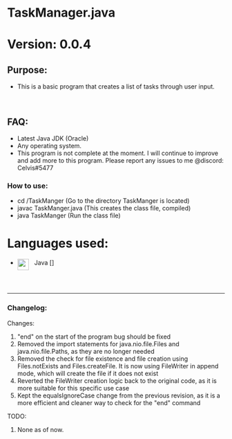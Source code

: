 # TaskManager.java
# Version: 0.0.4

## Purpose:

- This is a basic program that creates a list of tasks through user input.
<br />

## FAQ:
- Latest Java JDK (Oracle)
- Any operating system.
- This program is not complete at the moment. I will continue to improve and add more to this program. Please report any issues to me @discord: Celvis#5477

### How to use:
- cd /TaskManger (Go to the directory TaskManger is located)
- javac TaskManger.java (This creates the class file, compiled)
- java TaskManger (Run the class file)

# Languages used:
- Java
[<img align="left" alt="" width="26px" src="https://camo.githubusercontent.com/651195b8c66a9dd22316e672992077dbcecea4ca904b45a6681558ebc0ecc517/68747470733a2f2f75706c6f61642e77696b696d656469612e6f72672f77696b6970656469612f656e2f7468756d622f332f33302f4a6176615f70726f6772616d6d696e675f6c616e67756167655f6c6f676f2e7376672f33303070782d4a6176615f70726f6772616d6d696e675f6c616e67756167655f6c6f676f2e7376672e706e67" style="padding-right:10px;" />]

<br />
<br />

---

### Changelog:
Changes:
1. "end" on the start of the program bug should be fixed
2. Removed the import statements for java.nio.file.Files and java.nio.file.Paths, as they are no longer needed
3. Removed the check for file existence and file creation using Files.notExists and Files.createFile. It is now using FileWriter in append mode, which will create the file if it does not exist
4. Reverted the FileWriter creation logic back to the original code, as it is more suitable for this specific use case
5. Kept the equalsIgnoreCase change from the previous revision, as it is a more efficient and cleaner way to check for the "end" command

TODO:
1. None as of now.



